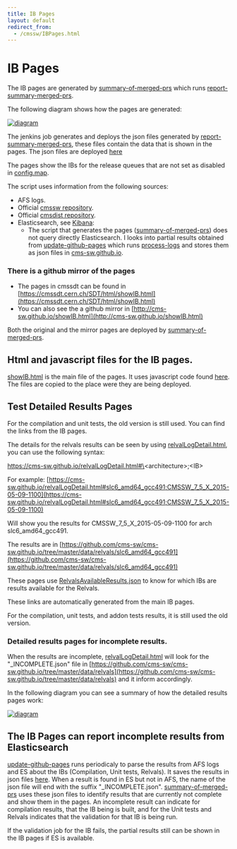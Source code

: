 ```yaml
---
title: IB Pages
layout: default
redirect_from:
  - /cmssw/IBPages.html
---
```



# IB Pages

The IB pages are generated by [summary-of-merged-prs](https://cmssdt.cern.ch/jenkins/job/summary-of-merged-prs/) which runs [report-summary-merged-prs](https://github.com/cms-sw/cms-bot/blob/master/report-summary-merged-prs).

The following diagram shows how the pages are generated:

[ ![diagram](https://docs.google.com/drawings/d/1tvdLXaCqOxpksh28AfjtfPspbVS7Won2d2i19oU1tbE/pub?w=606&h=363)](https://docs.google.com/drawings/d/1tvdLXaCqOxpksh28AfjtfPspbVS7Won2d2i19oU1tbE/pub?w=1211&h=726)

The jenkins job generates and deploys the json files generated by [report-summary-merged-prs](https://github.com/cms-sw/cms-bot/blob/master/report-summary-merged-prs), these files
contain the data that is shown in the pages. The json files are deployed [here](https://cmssdt.cern.ch/SDT/html/data)

The pages show the IBs for the release queues that are not set as disabled in [config.map](https://github.com/cms-sw/cms-bot/blob/master/config.map).

The script uses information from the following sources: 

  - AFS logs.
  - Official [cmssw repository](https://github.com/cms-sw/cmssw).
  - Official [cmsdist repository](https://github.com/cms-sw/cmsdist).
  - Elasticsearch, see [Kibana](http://cmskibana.cern.ch/kibana/#/dashboard/file/default.json):
    - The script that generates the pages ([summary-of-merged-prs](https://cmssdt.cern.ch/jenkins/job/summary-of-merged-prs/)) 
      does not query directly Elasticsearch. I looks into partial results obtained from [update-github-pages](https://cmssdt.cern.ch/jenkins/job/update-github-pages/) 
      which runs [process-logs](https://github.com/cms-sw/cms-sw.github.io/blob/master/process-logs)
      and stores them as json files in [cms-sw.github.io](https://github.com/cms-sw/cms-sw.github.io).

### There is a github mirror of the pages

  - The pages in cmssdt can be found in [https://cmssdt.cern.ch/SDT/html/showIB.html](https://cmssdt.cern.ch/SDT/html/showIB.html)
  - You can also see the a github mirror in [http://cms-sw.github.io/showIB.html](http://cms-sw.github.io/showIB.html)

Both the original and the mirror pages are deployed by [summary-of-merged-prs](https://cmssdt.cern.ch/jenkins/job/summary-of-merged-prs/).

## Html and javascript files for the IB pages.

[showIB.html](https://github.com/cms-sw/cms-bot/blob/master/templates/showIB.html) is the main file of the pages. It uses javascript code found [here](https://github.com/cms-sw/cms-bot/tree/master/templates/js). The files are copied to the place were they are being deployed. 

## Test Detailed Results Pages

For the compilation and unit tests, the old version is still used. You can find the links from the IB pages. 

The details for the relvals results can be seen by using [relvalLogDetail.html](https://github.com/cms-sw/cms-sw.github.io/blob/master/relvalLogDetail.html),
you can use the following syntax:

https://cms-sw.github.io/relvalLogDetail.html#\<architecture\>;\<IB\>

For example: [https://cms-sw.github.io/relvalLogDetail.html#slc6_amd64_gcc491;CMSSW_7_5_X_2015-05-09-1100](https://cms-sw.github.io/relvalLogDetail.html#slc6_amd64_gcc491;CMSSW_7_5_X_2015-05-09-1100)

Will show you the results for CMSSW_7_5_X_2015-05-09-1100 for arch slc6_amd64_gcc491. 

The results are in 
[https://github.com/cms-sw/cms-sw.github.io/tree/master/data/relvals/slc6_amd64_gcc491](https://github.com/cms-sw/cms-sw.github.io/tree/master/data/relvals/slc6_amd64_gcc491)

These pages use [RelvalsAvailableResults.json](https://github.com/cms-sw/cms-sw.github.io/blob/master/data/RelvalsAvailableResults.json)
to know for which IBs are results available for the Relvals. 

These links are automatically generated from the main IB pages.

For the compilation, unit tests, and addon tests results, it is still used the old version. 

### Detailed results pages for incomplete results. 

When the results are incomplete, [relvalLogDetail.html](https://github.com/cms-sw/cms-sw.github.io/blob/master/relvalLogDetail.html) will look for the "_INCOMPLETE.json" file
in [https://github.com/cms-sw/cms-sw.github.io/tree/master/data/relvals](https://github.com/cms-sw/cms-sw.github.io/tree/master/data/relvals)
and it inform accordingly.

In the following diagram you can see a summary of how the detailed results pages work:

[ ![diagram](https://docs.google.com/drawings/d/142HGSUY3xi2k4H8QZt5ikd0nycncMwrk6VSlHErnIdo/pub?w=459&h=242)](https://docs.google.com/drawings/d/142HGSUY3xi2k4H8QZt5ikd0nycncMwrk6VSlHErnIdo/pub?w=919&h=484)

## The IB Pages can report incomplete results from Elasticsearch

[update-github-pages](https://cmssdt.cern.ch/jenkins/job/update-github-pages/) runs periodicaly to parse the results 
from AFS logs and ES about the IBs (Compilation, Unit tests, Relvals). 
It saves the results in json files [here](https://github.com/cms-sw/cms-sw.github.io/tree/master/data). When a result is found in ES but not in AFS,
the name of the json file will end with the suffix "_INCOMPLETE.json". [summary-of-merged-prs](https://cmssdt.cern.ch/jenkins/job/summary-of-merged-prs/) 
uses these json files to identify results that are currently not complete and show them in the pages. An incomplete result can indicate for compilation results, 
that the IB being is built, and for the Unit tests and Relvals indicates that the validation for that IB is being run.

If the validation job for the IB fails, the partial results still can be shown in the IB pages if ES is available.
